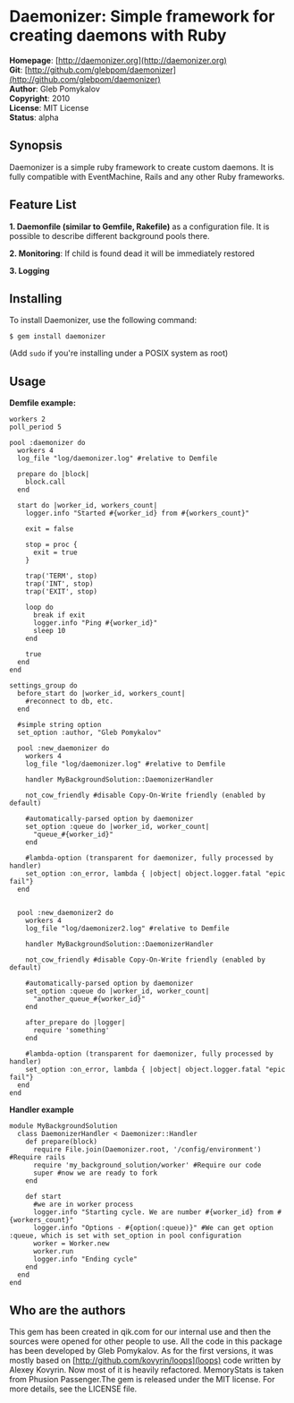 Daemonizer: Simple framework for creating daemons with Ruby
====================================

**Homepage**:     [http://daemonizer.org](http://daemonizer.org)   
**Git**:          [http://github.com/glebpom/daemonizer](http://github.com/glebpom/daemonizer)   
**Author**:       Gleb Pomykalov    
**Copyright**:    2010    
**License**:      MIT License    
**Status**:       alpha    

Synopsis
--------

Daemonizer is a simple ruby framework to create custom daemons. It is fully 
compatible with EventMachine, Rails and any other Ruby frameworks.


Feature List
------------
                                                                              
**1. Daemonfile (similar to Gemfile, Rakefile)** as a configuration file. It is 
possible to describe different background pools there.
                                                                              
**2. Monitoring**: If child is found dead it will be immediately 
restored
                                                                              
**3. Logging**

Installing
----------

To install Daemonizer, use the following command:

    $ gem install daemonizer
    
(Add `sudo` if you're installing under a POSIX system as root)                                                                              

Usage
-----

**Demfile example:**

    workers 2
    poll_period 5

    pool :daemonizer do
      workers 4
      log_file "log/daemonizer.log" #relative to Demfile
  
      prepare do |block|
        block.call
      end
  
      start do |worker_id, workers_count|
        logger.info "Started #{worker_id} from #{workers_count}"
    
        exit = false
    
        stop = proc {
          exit = true
        }

        trap('TERM', stop)
        trap('INT', stop)
        trap('EXIT', stop)
    
        loop do
          break if exit
          logger.info "Ping #{worker_id}"
          sleep 10
        end
    
        true
      end
    end

    settings_group do 
      before_start do |worker_id, workers_count|
        #reconnect to db, etc.
      end

      #simple string option
      set_option :author, "Gleb Pomykalov"

      pool :new_daemonizer do
        workers 4
        log_file "log/daemonizer.log" #relative to Demfile

        handler MyBackgroundSolution::DaemonizerHandler
      
        not_cow_friendly #disable Copy-On-Write friendly (enabled by default)

        #automatically-parsed option by daemonizer
        set_option :queue do |worker_id, worker_count|  
          "queue_#{worker_id}"
        end
            
        #lambda-option (transparent for daemonizer, fully processed by handler)
        set_option :on_error, lambda { |object| object.logger.fatal "epic fail"}
      end


      pool :new_daemonizer2 do
        workers 4
        log_file "log/daemonizer2.log" #relative to Demfile

        handler MyBackgroundSolution::DaemonizerHandler
              
        not_cow_friendly #disable Copy-On-Write friendly (enabled by default)

        #automatically-parsed option by daemonizer
        set_option :queue do |worker_id, worker_count|  
          "another_queue_#{worker_id}"
        end
        
        after_prepare do |logger|
          require 'something'
        end
        
        #lambda-option (transparent for daemonizer, fully processed by handler)
        set_option :on_error, lambda { |object| object.logger.fatal "epic fail"}
      end
    end

**Handler example**

    module MyBackgroundSolution
      class DaemonizerHandler < Daemonizer::Handler
        def prepare(block)
          require File.join(Daemonizer.root, '/config/environment') #Require rails
          require 'my_background_solution/worker' #Require our code
          super #now we are ready to fork
        end

        def start 
          #we are in worker process
          logger.info "Starting cycle. We are number #{worker_id} from #{workers_count}"
          logger.info "Options - #{option(:queue)}" #We can get option :queue, which is set with set_option in pool configuration
          worker = Worker.new
          worker.run
          logger.info "Ending cycle"
        end
      end
    end
    
Who are the authors
-------------------

This gem has been created in qik.com for our internal use and then 
the sources were opened for other people to use. All the code in this package 
has been developed by Gleb Pomykalov. As for the first versions, it was mostly based
 on [http://github.com/kovyrin/loops](loops) code written by Alexey Kovyrin. Now
most of it is heavily refactored. MemoryStats is taken from Phusion Passenger.The gem
is released under the MIT license. For more details, see the LICENSE file.
